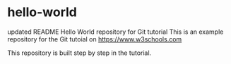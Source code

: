 # hello-world
updated README
Hello World repository for Git tutorial
This is an example repository for the Git tutoial on https://www.w3schools.com

This repository is built step by step in the tutorial.
